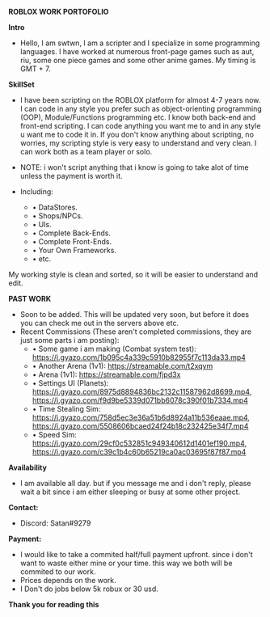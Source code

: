 __ROBLOX WORK PORTOFOLIO__

**Intro**
* Hello, I am swtwn, I am a scripter and I specialize in some programming languages. I have worked at numerous front-page games such as aut, riu, some one piece games and some other anime games. My timing is GMT + 7.

**SkillSet**
* I have been scripting on the ROBLOX platform for almost 4-7 years now. I can code in any style you prefer such as object-orienting programming (OOP), Module/Functions programming etc. I know both back-end and front-end scripting. I can code anything you want me to and in any style u want me to code it in. If you don't know anything about scripting, no worries, my scripting style is very easy to understand and very clean. I can work both as a team player or solo.
* NOTE: i won't script anything that i know is going to take alot of time unless the payment is worth it.

* Including:
  * • DataStores.
  * • Shops/NPCs.
  * • UIs.
  * • Complete Back-Ends.
  * • Complete Front-Ends.
  * • Your Own Frameworks.
  * • etc.

My working style is clean and sorted, so it will be easier to understand and edit.

**PAST WORK**
* Soon to be added. This will be updated very soon, but before it does you can check me out in the servers above etc.
* Recent Commissions (These aren't completed commissions, they are just some parts i am posting):
  * • Some game i am making (Combat system test): https://i.gyazo.com/1b095c4a339c5910b82955f7c113da33.mp4
  * • Another Arena (1v1): https://streamable.com/t2xqym
  * • Arena (1v1): https://streamable.com/fjpd3x
  * • Settings UI (Planets): https://i.gyazo.com/8975d8894836bc2132c11587962d8699.mp4, https://i.gyazo.com/f9d9be5339d071bb6078c390f01b7334.mp4
  * • Time Stealing Sim: https://i.gyazo.com/758d5ec3e36a51b6d8924a11b536eaae.mp4, https://i.gyazo.com/5508606bcaed24f24b18c232425e34f7.mp4
  * • Speed Sim: https://i.gyazo.com/29cf0c532851c949340612d1401ef190.mp4, https://i.gyazo.com/c39c1b4c60b65219ca0ac03695f87f87.mp4

**Availability**
* I am available all day. but if you message me and i don't reply, please wait a bit since i am either sleeping or busy at some other project.

**Contact:**
* Discord: Satan#9279

**Payment:**
* I would like to take a commited half/full payment upfront. since i don't want to waste either mine or your time. this way we both will be commited to our work.
* Prices depends on the work.
* I Don't do jobs below 5k robux or 30 usd.

**Thank you for reading this**
